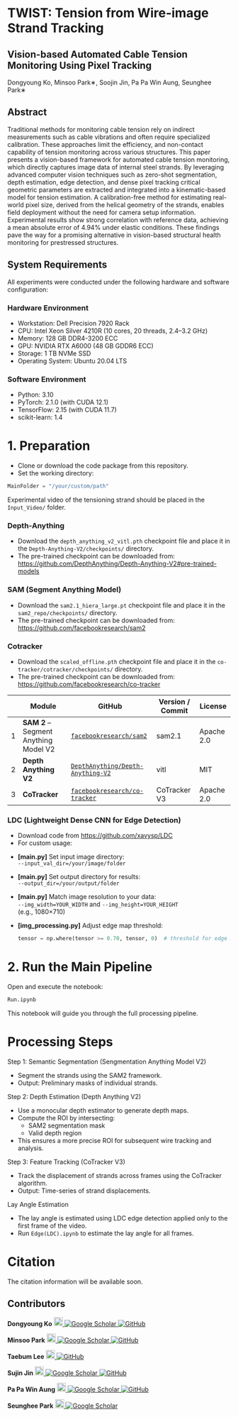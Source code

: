 # TWIST: Tension from Wire-image Strand Tracking
## Vision-based Automated Cable Tension Monitoring Using Pixel Tracking
Dongyoung Ko, Minsoo Park∗, Soojin Jin, Pa Pa Win Aung, Seunghee Park∗

## Abstract
Traditional methods for monitoring cable tension rely on indirect measurements such as cable vibrations and often require specialized calibration. These approaches limit the efficiency, and non-contact capability of tension monitoring across various structures. This paper presents a vision-based framework for automated cable tension monitoring, which directly captures image data of internal steel strands. By leveraging advanced computer vision techniques such as zero-shot segmentation, depth estimation, edge detection, and dense pixel tracking critical geometric parameters are extracted and integrated into a kinematic-based model for tension estimation. A calibration-free method for estimating real-world pixel size, derived from the helical geometry of the strands, enables field deployment without the need for camera setup information. Experimental results show strong correlation with reference data, achieving a mean absolute error of 4.94% under elastic conditions. These findings pave the way for a promising alternative in vision-based structural health monitoring for prestressed structures.

## System Requirements
All experiments were conducted under the following hardware and software configuration:

### Hardware Environment
* Workstation: Dell Precision 7920 Rack
* CPU: Intel Xeon Silver 4210R (10 cores, 20 threads, 2.4–3.2 GHz)
* Memory: 128 GB DDR4-3200 ECC
* GPU: NVIDIA RTX A6000 (48 GB GDDR6 ECC)
* Storage: 1 TB NVMe SSD
* Operating System: Ubuntu 20.04 LTS
### Software Environment
* Python: 3.10
* PyTorch: 2.1.0 (with CUDA 12.1)
* TensorFlow: 2.15 (with CUDA 11.7)
* scikit-learn: 1.4
  
# 1. Preparation

* Clone or download the code package from this repository.
* Set the working directory:
```python
MainFolder = "/your/custom/path"
```
Experimental video of the tensioning strand should be placed in the `Input_Video/` folder.

### Depth-Anything

* Download the `depth_anything_v2_vitl.pth` checkpoint file and place it in the `Depth-Anything-V2/checkpoints/` directory.
* The pre-trained checkpoint can be downloaded from:  
  https://github.com/DepthAnything/Depth-Anything-V2#pre-trained-models

### SAM (Segment Anything Model)

* Download the `sam2.1_hiera_large.pt` checkpoint file and place it in the `sam2_repo/checkpoints/` directory.
* The pre-trained checkpoint can be downloaded from:  
  https://github.com/facebookresearch/sam2

### Cotracker

* Download the `scaled_offline.pth` checkpoint file and place it in the `co-tracker/cotracker/checkpoints/` directory.
* The pre-trained checkpoint can be downloaded from:  
  https://github.com/facebookresearch/co-tracker

| | Module | GitHub | Version / Commit | License |
|------|------|--------|-------------|----------|
| 1 | **SAM 2** – Segment Anything Model V2 | [`facebookresearch/sam2`](https://github.com/facebookresearch/sam2) | sam2.1 | Apache 2.0 |
| 2 | **Depth Anything V2** | [`DepthAnything/Depth-Anything-V2`](https://github.com/DepthAnything/Depth-Anything-V2) | vitl | MIT |
| 3 | **CoTracker** | [`facebookresearch/co-tracker`](https://github.com/facebookresearch/co-tracker) | CoTracker V3 | Apache 2.0 |

### LDC (Lightweight Dense CNN for Edge Detection)

* Download code from https://github.com/xavysp/LDC
* For custom usage:
- **[main.py]** Set input image directory:  
  `--input_val_dir=/your/image/folder`

- **[main.py]** Set output directory for results:  
  `--output_dir=/your/output/folder`

- **[main.py]** Match image resolution to your data:  
  `--img_width=YOUR_WIDTH` and `--img_height=YOUR_HEIGHT`  
  (e.g., 1080×710)

- **[img_processing.py]** Adjust edge map threshold:  
  ```python
  tensor = np.where(tensor >= 0.70, tensor, 0)  # threshold for edge map

# 2. Run the Main Pipeline
Open and execute the notebook:
```python
Run.ipynb
```
This notebook will guide you through the full processing pipeline.

# Processing Steps
Step 1: Semantic Segmentation (Sengmentation Anything Model V2)
* Segment the strands using the SAM2 framework.
* Output: Preliminary masks of individual strands.

Step 2: Depth Estimation (Depth Anything V2)
* Use a monocular depth estimator to generate depth maps.
* Compute the ROI by intersecting:
    * SAM2 segmentation mask
    * Valid depth region
* This ensures a more precise ROI for subsequent wire tracking and analysis.

Step 3: Feature Tracking (CoTracker V3)
* Track the displacement of strands across frames using the CoTracker algorithm.
* Output: Time-series of strand displacements.

Lay Angle Estimation
* The lay angle is estimated using LDC edge detection applied only to the first frame of the video.
* Run `Edge(LDC).ipynb` to estimate the lay angle for all frames.
 
# Citation  
The citation information will be available soon.

## Contributors
<p>
  <strong>Dongyoung Ko</strong>
  <a href="https://sites.google.com/view/skkuscit" target="_blank">
    <img src="https://github.com/pms5343/Tension_aware_Wire_Tracker/raw/main/logo/skku.svg" height="20" alt="SKKU Logo"/>
  </a>
  <a href="https://scholar.google.com/citations?user=uJ5Ot9kAAAAJ&hl=en" target="_blank">
    <img src="https://img.shields.io/badge/-4285F4?style=flat&logo=googlescholar&logoColor=white" alt="Google Scholar"/>
  </a>
  <a href="https://github.com/ehddud3555-skku" target="_blank">
    <img src="https://img.shields.io/badge/-000000?style=flat&logo=github&logoColor=white" alt="GitHub"/>
  </a>
</p>

<p>
  <strong>Minsoo Park</strong>
  <a href="https://sites.google.com/view/iisc-lab" target="_blank">
    <img src="https://github.com/pms5343/Tension_aware_Wire_Tracker/raw/main/logo/GWNU.svg" height="20" alt="GWNU Logo"/>
  </a>
  <a href="https://scholar.google.com/citations?user=6dCUM5oAAAAJ&hl=En">
    <img src="https://img.shields.io/badge/-4285F4?style=flat&logo=googlescholar&logoColor=white" alt="Google Scholar"/>
  </a>
  <a href="https://github.com/pms5343">
    <img src="https://img.shields.io/badge/-000000?style=flat&logo=github&logoColor=white" alt="GitHub"/>
  </a>
</p>

<p>
  <strong>Taebum Lee</strong>
  <a href="https://smartinside.ai/" target="_blank">
  <img src="https://github.com/pms5343/Tension_aware_Wire_Tracker/raw/main/logo/SI.png" height="20" alt="SmartInside Logo"/>
  <a href="https://github.com/ltb1021">
    <img src="https://img.shields.io/badge/-000000?style=flat&logo=github&logoColor=white" alt="GitHub"/>
  </a>
</p>


<p>
  <strong>Sujin Jin</strong>
  <a href="https://sites.google.com/view/skkuscit" target="_blank">
  <img src="https://github.com/pms5343/Tension_aware_Wire_Tracker/raw/main/logo/skku.svg" height="20" alt="SKKU Logo"/>
  <a href="https://scholar.google.com/citations?view_op=list_works&hl=en&user=SH8aOoEAAAAJ">
    <img src="https://img.shields.io/badge/-4285F4?style=flat&logo=googlescholar&logoColor=white" alt="Google Scholar"/>
  </a>
  <a href="https://github.com/sujin1229">
    <img src="https://img.shields.io/badge/-000000?style=flat&logo=github&logoColor=white" alt="GitHub"/>
  </a>
</p>

<p>
  <strong>Pa Pa Win Aung</strong>
  <a href="https://www.ppwa.info/" target="_blank">
  <img src="https://github.com/pms5343/Tension_aware_Wire_Tracker/raw/main/logo/skku.svg" height="20" alt="SKKU Logo"/>
  <a href="https://scholar.google.com/citations?user=p9MXvbsAAAAJ&hl=en">
    <img src="https://img.shields.io/badge/-4285F4?style=flat&logo=googlescholar&logoColor=white" alt="Google Scholar"/>
  </a>
  <a href="https://github.com/ppglassy">
    <img src="https://img.shields.io/badge/-000000?style=flat&logo=github&logoColor=white" alt="GitHub"/>
  </a>
</p>
    
<p>
  <strong>Seunghee Park</strong>
  <a href="https://sites.google.com/view/skkuscit" target="_blank">
    <img src="https://github.com/pms5343/Tension_aware_Wire_Tracker/raw/main/logo/skku.svg" height="20" alt="SKKU Logo"/>
  </a>
  <a href="https://scholar.google.com/citations?user=_CUQYq8AAAAJ&hl=en" target="_blank">
    <img src="https://img.shields.io/badge/-4285F4?style=flat&logo=googlescholar&logoColor=white" alt="Google Scholar"/>
  </a>
</p>
